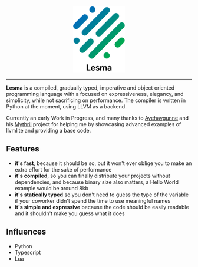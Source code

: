 <p align="center">
<img src="img/logo.png" height="180px" alt="Lesma Programming Language" title="Lesma Programming Language">
</p>

___
**Lesma** is a compiled, gradually typed, imperative and object oriented programming language with a focused on expressiveness, elegancy, and simplicity, while not sacrificing on performance. The compiler is written in Python at the moment, using LLVM as a backend.

Currently an early Work in Progress, and many thanks to [Ayehavgunne](https://github.com/Ayehavgunne) and his [Mythril](https://github.com/Ayehavgunne/Mythril) project for helping me by showcasing advanced examples of llvmlite and providing a base code.

## Features
- **it's fast**, because it should be so, but it won't ever oblige you to make an extra effort for the sake of performance 
- **it's compiled**, so you can finally distribute your projects without dependencies, and because binary size also matters, a Hello World example would be around 8kb
- **it's statically typed** so you don't need to guess the type of the variable if your coworker didn't spend the time to use meaningful names
- **it's simple and expressive** because the code should be easily readable and it shouldn't make you guess what it does

## Influences
- Python
- Typescript
- Lua
